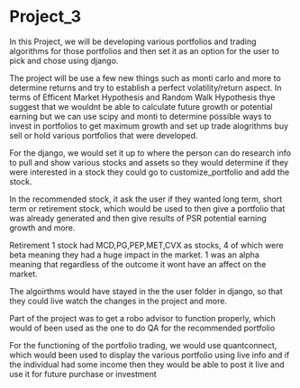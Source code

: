 # Project_3
In this Project, we will be developing various portfolios and trading algorithms for those portfolios and then set it as an option for the user to pick and chose using django.


The project will be use a few new things such as monti carlo and more to determine returns and try to establish a perfect volatility/return aspect. In terms of Efficent Market Hypothesis and Random Walk Hypothesis thye suggest that we wouldnt be able to calculate future growth or potential earning but we can use scipy and monti to determine possible ways to invest in portfolios to get maximum growth and set up trade alogrithms buy sell or hold various portfolios that were developed. 


For the django, we would set it up to where the person can do research info to pull and show various stocks and assets so they would determine if they were interested in a stock they could go to customize_portfolio and add the stock.

In the recommended stock, it ask the user if they wanted long term, short term or retirement stock, which would be used to then give a portfolio that was already generated and then give results of PSR potential earning growth and more.

Retirement 1 stock had MCD,PG,PEP,MET,CVX as stocks, 4 of which were beta meaning they had a huge impact in the market. 1 was an alpha meaning that regardless of the outcome it wont have an affect on the market.

The algoirthms would have stayed in the the user folder in django, so that they could live watch the changes in the project and more.

Part of the project was to get a robo advisor to function properly, which would of been used as the one to do QA for the recommended portfolio

For the functioning of the portfolio trading, we would use quantconnect, which would been used to display the various portfolio using live info and if the individual had some income then they would be able to post it live and use it for future purchase or investment
